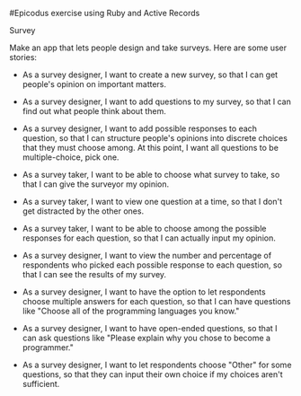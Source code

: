 #Epicodus exercise using Ruby and Active Records

Survey

Make an app that lets people design and take surveys. Here are some user stories:

- As a survey designer, I want to create a new survey, so that I can get people's opinion on important matters.

- As a survey designer, I want to add questions to my survey, so that I can find out what people think about them.

- As a survey designer, I want to add possible responses to each question, so that I can structure people's opinions into discrete choices that they must choose among. At this point, I want all questions to be multiple-choice, pick one.

- As a survey taker, I want to be able to choose what survey to take, so that I can give the surveyor my opinion.

- As a survey taker, I want to view one question at a time, so that I don't get distracted by the other ones.

- As a survey taker, I want to be able to choose among the possible responses for each question, so that I can actually input my opinion.

- As a survey designer, I want to view the number and percentage of respondents who picked each possible response to each question, so that I can see the results of my survey.

- As a survey designer, I want to have the option to let respondents choose multiple answers for each question, so that I can have questions like "Choose all of the programming languages you know."

- As a survey designer, I want to have open-ended questions, so that I can ask questions like "Please explain why you chose to become a programmer."

- As a survey designer, I want to let respondents choose "Other" for some questions, so that they can input their own choice if my choices aren't sufficient.
